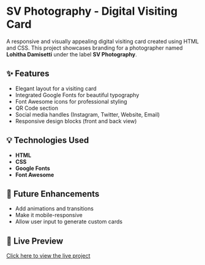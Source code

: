 # SV Photography - Digital Visiting Card

A responsive and visually appealing digital visiting card created using HTML and CSS. 
This project showcases branding for a photographer named **Lohitha Damisetti** under the label **SV Photography**.

## ✨ Features

- Elegant layout for a visiting card
- Integrated Google Fonts for beautiful typography
- Font Awesome icons for professional styling
- QR Code section
- Social media handles (Instagram, Twitter, Website, Email)
- Responsive design blocks (front and back view)

## 💡 Technologies Used

- **HTML**
- **CSS**
- **Google Fonts**
- **Font Awesome**

## 🔄 Future Enhancements

- Add animations and transitions
- Make it mobile-responsive
- Allow user input to generate custom cards

## 🔗 Live Preview

[Click here to view the live project](https://lohithadamisetti123.github.io/Invitation-Card-Project-html-css-/)


